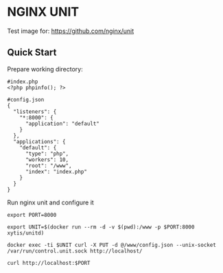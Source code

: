 # NGINX UNIT

Test image for: https://github.com/nginx/unit

## Quick Start

Prepare working directory:

    #index.php
    <?php phpinfo(); ?>

    #config.json
    {
      "listeners": {
        "*:8000": {
          "application": "default"
        }
      },
      "applications": {
        "default": {
          "type": "php",
          "workers": 10,
          "root": "/www",
          "index": "index.php"
        }
      }
    }

Run nginx unit and configure it

    export PORT=8000

    export UNIT=$(docker run --rm -d -v $(pwd):/www -p $PORT:8000 xytis/unitd)

    docker exec -ti $UNIT curl -X PUT -d @/www/config.json --unix-socket /var/run/control.unit.sock http://localhost/

    curl http://localhost:$PORT
